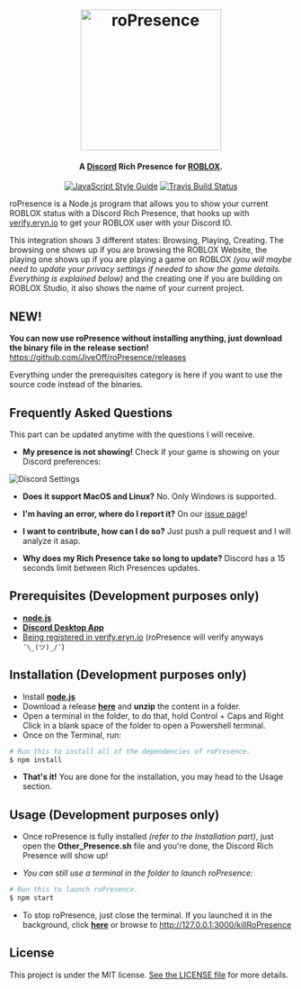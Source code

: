 
<h1 align="center">
    <img src="https://raw.githubusercontent.com/JiveOff/roPresence/master/img/roPresence.png" alt="roPresence" width="250"/>
    <br>
</h1>

<h4 align="center">A <a href="https://discordapp.com">Discord</a> Rich Presence for <a href="https://roblox.com">ROBLOX</a>.</h4>

<p align="center">
    <a href="https://standardjs.com"><img src="https://img.shields.io/badge/code_style-standard-blue.svg?style=flat-square" alt="JavaScript Style Guide"/></a>
    <a href="https://travis-ci.org/JiveOff/roPresence"><img src="https://img.shields.io/travis/JiveOff/roPresence/master.svg?style=flat-square" alt="Travis Build Status"/></a>
</p>

roPresence is a Node.js program that allows you to show your current ROBLOX status with a Discord Rich Presence, that hooks up with [verify.eryn.io](http://verify.eryn.io/) to get your ROBLOX user with your Discord ID.

This integration shows 3 different states: Browsing, Playing, Creating.
The browsing one shows up if you are browsing the ROBLOX Website, the playing one shows up if you are playing a game on ROBLOX *(you will maybe need to update your privacy settings if needed to show the game details. Everything is explained below)* and the creating one if you are building on ROBLOX Studio, it also shows the name of your current project.

## NEW!

**You can now use roPresence without installing anything, just download the binary file in the release section!**
https://github.com/JiveOff/roPresence/releases

Everything under the prerequisites category is here if you want to use the source code instead of the binaries.

## Frequently Asked Questions

This part can be updated anytime with the questions I will receive.

- **My presence is not showing!** Check if your game is showing on your Discord preferences:
<img src="https://i.jiveoff.fr/Tbl4e.png" alt="Discord Settings"/>

- **Does it support MacOS and Linux?**
No. Only Windows is supported.

- **I'm having an error, where do I report it?**
On our [issue page](https://github.com/JiveOff/roPresence/issues)!

- **I want to contribute, how can I do so?**
Just push a pull request and I will analyze it asap.

- **Why does my Rich Presence take so long to update?**
Discord has a 15 seconds limit between Rich Presences updates.

## Prerequisites (Development purposes only)

- [**node.js**](https://nodejs.org/en/download/current/)
- [**Discord Desktop App**](https://discordapp.com/download)
- [Being registered in verify.eryn.io](http://verify.eryn.io/) (roPresence will verify anyways ``¯\_(ツ)_/¯``)

## Installation (Development purposes only)

- Install [**node.js**](https://nodejs.org/en/download/current/)
- Download a release [**here**](https://github.com/JiveOff/roPresence/releases) and **unzip** the content in a folder.
- Open a terminal in the folder, to do that, hold Control + Caps and Right Click in a blank space of the folder to open a Powershell terminal. 
- Once on the Terminal, run:
```bash
# Run this to install all of the dependencies of roPresence.
$ npm install
```
- **That's it!** You are done for the installation, you may head to the Usage section.

## Usage (Development purposes only)

- Once roPresence is fully installed *(refer to the Installation part)*, just open the **Other_Presence.sh** file and you're done, the Discord Rich Presence will show up! 

- *You can still use a terminal in the folder to launch roPresence:*
```bash
# Run this to launch roPresence.
$ npm start
```

- To stop roPresence, just close the terminal. If you launched it in the background, click [**here**](http://127.0.0.1:3000/killRoPresence) or browse to http://127.0.0.1:3000/killRoPresence

## License

This project is under the MIT license. [See the LICENSE file](https://github.com/JiveOff/roPresence/blob/master/LICENSE) for more details.
